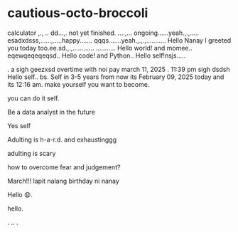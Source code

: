 # cautious-octo-broccoli
calculator ,.,
..
dd...,.
not yet finished. ....,...
ongoing......yeah.,.,.....
esadxdsss,......,.....happy.......
qqqs.......yeah.,.,.,...........
Hello Nanay I greeted you today too.ee.sd.,.,............
...........
Hello world! and momee..
eqewqeqeqeqsd..
Hello code! and Python..
Hello self!nsjs.....
 
.
a sigh geezxsd
overtime with noi pay march 11, 2025 . 11:39 pm sigh
dsdsh
Hello self..
bs.
Self in 3-5 years from now its February 09, 2025 today and its 12:16 am. make yourself you want to become.

you can do it self.

Be a data analyst in the future

Yes self

Adulting is h-a-r.d. and exhaustinggg

adulting is scary 

how to overcome fear and judgement?


March!!! lapit nalang birthday ni nanay

Hello 😧.

hello.

. .. .
<!-- This will be a calculator not yet finish and its ongoing. 


Ongoing calculator program

octo octo

hello

hellooo

Feb 19, 2025 health link, city hall, baranggay hall at 1 pm police station
.

go forward 
